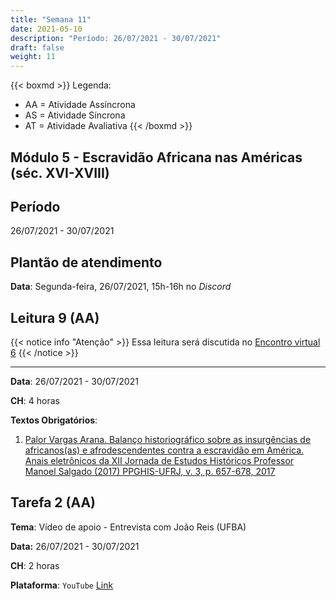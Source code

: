 ```yaml
---
title: "Semana 11"
date: 2021-05-10
description: "Período: 26/07/2021 - 30/07/2021"
draft: false
weight: 11
---
```


{{< boxmd >}}
Legenda: 
- AA = Atividade Assíncrona
- AS = Atividade Síncrona
- AT = Atividade Avaliativa
{{< /boxmd >}}

## Módulo 5 - Escravidão Africana nas Américas (séc. XVI-XVIII)

## Período

26/07/2021 - 30/07/2021

## Plantão de atendimento

**Data**: Segunda-feira, 26/07/2021, 15h-16h no *Discord*

## Leitura 9 (AA)

{{< notice info "Atenção" >}}
Essa leitura será discutida no [Encontro virtual 6](https://cclhm0057.netlify.app/semanal/sem12/#encontro-virtual-6-as)
{{< /notice >}}

***

**Data**: 26/07/2021 - 30/07/2021

**CH**: 4 horas

**Textos Obrigatórios**:

1. [Palor Vargas Arana. Balanço historiográfico sobre as insurgências de africanos(as) e afrodescendentes contra a escravidão em América. Anais eletrônicos da XII Jornada de Estudos Históricos Professor Manoel Salgado (2017) PPGHIS-UFRJ, v. 3, p. 657-678, 2017](https://www.researchgate.net/profile/Paola-Vargas-Arana/publication/341165267_Balanco_historiografico_sobre_as_insurgencias_de_africanosas_e_afrodescendentes_contra_a_escravidao_em_America_Anais_eletronicos_da_XII_Jornada_de_Estudos_Historicos_Professor_Manoel_Salgado_2017_PPGH/links/5eb1e7d692851cb26778053f/Balanco-historiografico-sobre-as-insurgencias-de-africanosas-e-afrodescendentes-contra-a-escravidao-em-America-Anais-eletronicos-da-XII-Jornada-de-Estudos-Historicos-Professor-Manoel-Salgado-2017-PPGH.pdf)

## Tarefa 2 (AA)

**Tema**: Vídeo de apoio - Entrevista com João Reis (UFBA)

**Data:**  26/07/2021 - 30/07/2021

**CH**: 2 horas

**Plataforma**: `YouTube` [Link](https://youtu.be/Lrn9S1JLs7s)

